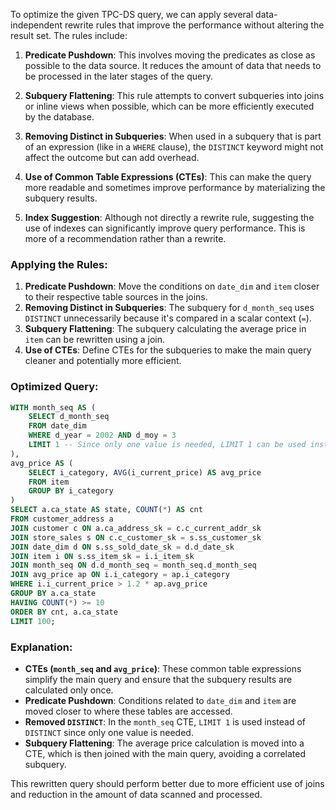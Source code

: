 To optimize the given TPC-DS query, we can apply several data-independent rewrite rules that improve the performance without altering the result set. The rules include:

1. **Predicate Pushdown**: This involves moving the predicates as close as possible to the data source. It reduces the amount of data that needs to be processed in the later stages of the query.

2. **Subquery Flattening**: This rule attempts to convert subqueries into joins or inline views when possible, which can be more efficiently executed by the database.

3. **Removing Distinct in Subqueries**: When used in a subquery that is part of an expression (like in a `WHERE` clause), the `DISTINCT` keyword might not affect the outcome but can add overhead.

4. **Use of Common Table Expressions (CTEs)**: This can make the query more readable and sometimes improve performance by materializing the subquery results.

5. **Index Suggestion**: Although not directly a rewrite rule, suggesting the use of indexes can significantly improve query performance. This is more of a recommendation rather than a rewrite.

### Applying the Rules:

1. **Predicate Pushdown**: Move the conditions on `date_dim` and `item` closer to their respective table sources in the joins.
2. **Removing Distinct in Subqueries**: The subquery for `d_month_seq` uses `DISTINCT` unnecessarily because it's compared in a scalar context (`=`).
3. **Subquery Flattening**: The subquery calculating the average price in `item` can be rewritten using a join.
4. **Use of CTEs**: Define CTEs for the subqueries to make the main query cleaner and potentially more efficient.

### Optimized Query:
```sql
WITH month_seq AS (
    SELECT d_month_seq
    FROM date_dim
    WHERE d_year = 2002 AND d_moy = 3
    LIMIT 1 -- Since only one value is needed, LIMIT 1 can be used instead of DISTINCT
),
avg_price AS (
    SELECT i_category, AVG(i_current_price) AS avg_price
    FROM item
    GROUP BY i_category
)
SELECT a.ca_state AS state, COUNT(*) AS cnt
FROM customer_address a
JOIN customer c ON a.ca_address_sk = c.c_current_addr_sk
JOIN store_sales s ON c.c_customer_sk = s.ss_customer_sk
JOIN date_dim d ON s.ss_sold_date_sk = d.d_date_sk
JOIN item i ON s.ss_item_sk = i.i_item_sk
JOIN month_seq ON d.d_month_seq = month_seq.d_month_seq
JOIN avg_price ap ON i.i_category = ap.i_category
WHERE i.i_current_price > 1.2 * ap.avg_price
GROUP BY a.ca_state
HAVING COUNT(*) >= 10
ORDER BY cnt, a.ca_state
LIMIT 100;
```

### Explanation:
- **CTEs (`month_seq` and `avg_price`)**: These common table expressions simplify the main query and ensure that the subquery results are calculated only once.
- **Predicate Pushdown**: Conditions related to `date_dim` and `item` are moved closer to where these tables are accessed.
- **Removed `DISTINCT`**: In the `month_seq` CTE, `LIMIT 1` is used instead of `DISTINCT` since only one value is needed.
- **Subquery Flattening**: The average price calculation is moved into a CTE, which is then joined with the main query, avoiding a correlated subquery.

This rewritten query should perform better due to more efficient use of joins and reduction in the amount of data scanned and processed.